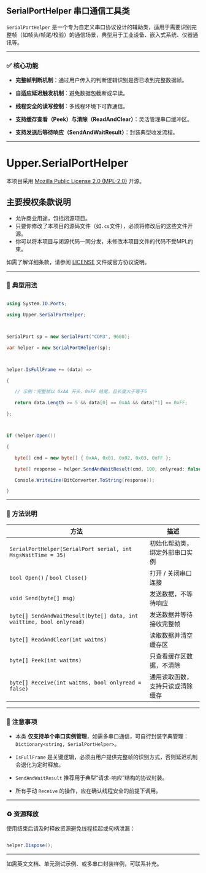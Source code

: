 ## SerialPortHelper 串口通信工具类



`SerialPortHelper` 是一个专为自定义串口协议设计的辅助类，适用于需要识别完整帧（如帧头/帧尾/校验）的通信场景，典型用于工业设备、嵌入式系统、仪器通讯等。



---



### ✅ 核心功能



* **完整帧判断机制**：通过用户传入的判断逻辑识别是否已收到完整数据帧。

* **自适应延迟触发机制**：避免数据包截断或早读。

* **线程安全的读写控制**：多线程环境下可靠通信。

* **支持缓存查看（Peek）与清除（ReadAndClear）**：灵活管理串口缓冲区。

* **支持发送后等待响应（SendAndWaitResult）**：封装典型收发流程。

---

# Upper.SerialPortHelper

本项目采用 [Mozilla Public License 2.0 (MPL-2.0)](https://www.mozilla.org/en-US/MPL/2.0/) 开源。

## 主要授权条款说明

- 允许商业用途，包括闭源项目。
- 只要你修改了本项目的源码文件（如`.cs`文件），必须将修改后的这些文件开源。
- 你可以将本项目与闭源代码一同分发，未修改本项目文件的代码不受MPL约束。

如需了解详细条款，请参阅 [LICENSE](./LICENSE) 文件或官方协议说明。

---



### 🧱 典型用法



```csharp

using System.IO.Ports;

using Upper.SerialPortHelper;



SerialPort sp = new SerialPort("COM3", 9600);

var helper = new SerialPortHelper(sp);



helper.IsFullFrame += (data) =>

{

   // 示例：完整帧以 0xAA 开头，0xFF 结尾，且长度大于等于5

   return data.Length >= 5 && data[0] == 0xAA && data[^1] == 0xFF;

};



if (helper.Open())

{

   byte[] cmd = new byte[] { 0xAA, 0x01, 0x02, 0x03, 0xFF };

   byte[] response = helper.SendAndWaitResult(cmd, 100, onlyread: false);

   Console.WriteLine(BitConverter.ToString(response));

}

```



---



### 📌 方法说明



| 方法                                                                   | 描述               |
| -------------------------------------------------------------------- | ---------------- |
| `SerialPortHelper(SerialPort serial, int MsgsWaitTime = 35)`         | 初始化帮助类，绑定外部串口实例  |
| `bool Open()` / `bool Close()`                                       | 打开 / 关闭串口连接      |
| `void Send(byte[] msg)`                                              | 发送数据，不等待响应       |
| `byte[] SendAndWaitResult(byte[] data, int waittime, bool onlyread)` | 发送数据并等待接收完整帧     |
| `byte[] ReadAndClear(int waitms)`                                    | 读取数据并清空缓存区       |
| `byte[] Peek(int waitms)`                                            | 只查看缓存区数据，不清除     |
| `byte[] Receive(int waitms, bool onlyread = false)`                  | 通用读取函数，支持只读或清除缓存 |



---



### 🧠 注意事项



* 本类 **仅支持单个串口实例管理**，如需多串口通信，可自行封装字典管理：`Dictionary<string, SerialPortHelper>`。

* `IsFullFrame` 是关键逻辑，必须由用户提供完整帧的识别方式，否则延迟机制会退化为定时释放。

* `SendAndWaitResult` 推荐用于典型“请求-响应”结构的协议封装。

* 所有手动 `Receive` 的操作，应在确认线程安全的前提下调用。



---



### ♻️ 资源释放



使用结束后请及时释放资源避免线程挂起或句柄泄漏：



```csharp

helper.Dispose();

```



---



如需英文文档、单元测试示例、或多串口封装样例，可联系补充。



